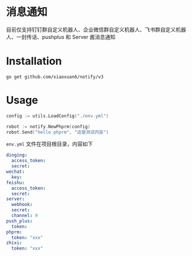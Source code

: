 # 消息通知

目前仅支持钉钉群自定义机器人、企业微信群自定义机器人、飞书群自定义机器人、一封传话、pushplus 和 Server 酱消息通知

# Installation

    go get github.com/xiaoxuan6/notify/v3

# Usage

```go
config := utils.LoadConfig("./env.yml")

robot := notify.NewPhprm(config)
robot.Send("hello phprm", "这是测试内容")
```

`env.yml` 文件在项目根目录，内容如下

```yaml
dinging:
  access_token:
  secret:
wechat:
  key:
feishu:
  access_token:
  secret:
server:
  webhook:
  secret:
  channel: 9
push_plus:
  token:
phprm:
  token: "xxx"
zhixi:
  token: "xxx"
```
